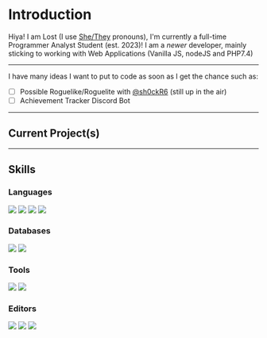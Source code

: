 # Introduction
Hiya! I am Lost (I use [She/They](https://en.pronouns.page/@Lost167) pronouns), I'm currently a full-time Programmer Analyst Student (est. 2023)! I am a *newer* developer, mainly sticking to working with Web Applications (Vanilla JS, nodeJS and PHP7.4)

---

I have many ideas I want to put to code as soon as I get the chance such as:
- [ ] Possible Roguelike/Roguelite with [@sh0ckR6](https://github.com/sh0ckR6) (still up in the air)
- [ ] Achievement Tracker Discord Bot

---

## Current Project(s)


---
## Skills

### Languages

![](https://img.shields.io/badge/LANG-JavaScript-informational?colorA=181B20&style=for-the-badge&logo=javascript&logoColor=white&color=552586)
![](https://img.shields.io/badge/LANG-PHP-informational?colorA=181B20&style=for-the-badge&logo=php&logoColor=white&color=552586)
![](https://img.shields.io/badge/LANG-Java-informational?colorA=181B20&style=for-the-badge&logo=openjdk&logoColor=white&color=552586)
![](https://img.shields.io/badge/LANG-C%23-informational?colorA=181B20&style=for-the-badge&logo=c-sharp&logoColor=white&color=552586)

### Databases

![](https://img.shields.io/badge/Database-MySQL-informational?colorA=181B20&style=for-the-badge&logo=mysql&logoColor=white&color=6A359C)
![](https://img.shields.io/badge/Database-MongoDB-informational?colorA=181B20&style=for-the-badge&logo=mongodb&logoColor=white&color=6A359C)

### Tools

![](https://img.shields.io/badge/TOOLS-Node.js-informational?colorA=181B20&style=for-the-badge&logo=node.js&logoColor=white&color=804FB3)
![](https://img.shields.io/badge/TOOLS-React-informational?colorA=181B20&style=for-the-badge&logo=react&logoColor=white&color=804FB3)

### Editors

![](https://img.shields.io/badge/IDE-Visual%20Studio%20Code-informational?colorA=181B20&style=for-the-badge&logo=visual-studio-code&logoColor=white&color=9969C7)
![](https://img.shields.io/badge/IDE-Net%20Beans-informational?colorA=181B20&style=for-the-badge&logo=apache-netbeans-IDE&logoColor=white&color=9969C7)
![](https://img.shields.io/badge/IDE-Visual%20Studio-informational?colorA=181B20&style=for-the-badge&logo=visual-studio&logoColor=white&color=9969C7)

<!--
**Lost167/Lost167** is a ✨ _special_ ✨ repository because its `README.md` (this file) appears on your GitHub profile.

Here are some ideas to get you started:

- 🔭 I’m currently working on ...
- 🌱 I’m currently learning ...
- 👯 I’m looking to collaborate on ...
- 🤔 I’m looking for help with ...
- 💬 Ask me about ...
- 📫 How to reach me: ...
- 😄 Pronouns: ...
- ⚡ Fun fact: ...
-->
